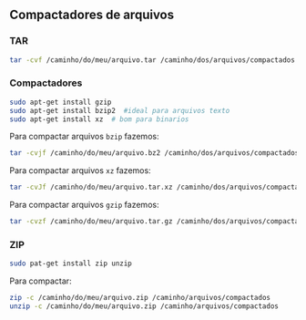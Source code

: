 ## Compactadores de arquivos
  
### TAR
```sh
tar -cvf /caminho/do/meu/arquivo.tar /caminho/dos/arquivos/compactados
```  
  
### Compactadores
``` sh
sudo apt-get install gzip
sudo apt-get install bzip2  #ideal para arquivos texto
sudo apt-get install xz  # bom para binarios
```  
Para compactar arquivos `bzip` fazemos:  
```sh
tar -cvjf /caminho/do/meu/arquivo.bz2 /caminho/dos/arquivos/compactados
```

Para compactar arquivos `xz` fazemos:  
```sh
tar -cvJf /caminho/do/meu/arquivo.tar.xz /caminho/dos/arquivos/compactados
```
Para compactar arquivos `gzip` fazemos:  
```sh
tar -cvzf /caminho/do/meu/arquivo.tar.gz /caminho/dos/arquivos/compactados
```  

### ZIP
```sh
sudo pat-get install zip unzip
```  
  
Para compactar:  
```sh
zip -c /caminho/do/meu/arquivo.zip /caminho/arquivos/compactados
unzip -c /caminho/do/meu/arquivo.zip /caminho/arquivos/compactados
```  
